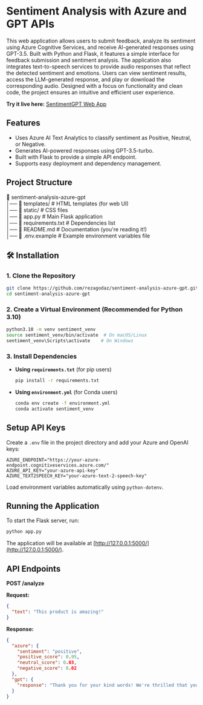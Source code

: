# Sentiment Analysis with Azure and GPT APIs

This web application allows users to submit feedback, analyze its sentiment using Azure Cognitive Services, and receive AI-generated responses using GPT-3.5. Built with Python and Flask, it features a simple interface for feedback submission and sentiment analysis. The application also integrates text-to-speech services to provide audio responses that reflect the detected sentiment and emotions. Users can view sentiment results, access the LLM-generated response, and play or download the corresponding audio. Designed with a focus on functionality and clean code, the project ensures an intuitive and efficient user experience.

**Try it live here:** [SentimentGPT Web App](https://sentimentgpt-hhcyf0bmh5d5dbbh.eastus2-01.azurewebsites.net/)

## Features

- Uses Azure AI Text Analytics to classify sentiment as Positive, Neutral, or Negative.
- Generates AI-powered responses using GPT-3.5-turbo.
- Built with Flask to provide a simple API endpoint.
- Supports easy deployment and dependency management.

## Project Structure

📂 sentiment-analysis-azure-gpt  
│── 📂 templates/ # HTML templates (for web UI)  
│── 📂 static/ # CSS files  
│── 📜 app.py # Main Flask application  
│── 📜 requirements.txt # Dependencies list  
│── 📜 README.md # Documentation (you're reading it!)  
│── 📜 .env.example # Example environment variables file

## 🛠 Installation

### 1. Clone the Repository

```sh
git clone https://github.com/rezagodaz/sentiment-analysis-azure-gpt.git
cd sentiment-analysis-azure-gpt
```

### 2. Create a Virtual Environment (Recommended for Python 3.10)

```sh
python3.10 -m venv sentiment_venv
source sentiment_venv/bin/activate  # On macOS/Linux
sentiment_venv\Scripts\activate    # On Windows
```

### 3. Install Dependencies

- **Using `requirements.txt`** (for pip users)

  ```sh
  pip install -r requirements.txt
  ```

- **Using `environment.yml`** (for Conda users)
  ```sh
  conda env create -f environment.yml
  conda activate sentiment_venv
  ```

## Setup API Keys

Create a `.env` file in the project directory and add your Azure and OpenAI keys:

```text
AZURE_ENDPOINT="https://your-azure-endpoint.cognitiveservices.azure.com/"
AZURE_API_KEY="your-azure-api-key"
AZURE_TEXT2SPEECH_KEY="your-azure-text-2-speech-key"
```

Load environment variables automatically using `python-dotenv`.

## Running the Application

To start the Flask server, run:

```sh
python app.py
```

The application will be available at [http://127.0.0.1:5000/](http://127.0.0.1:5000/).

## API Endpoints

**POST /analyze**

**Request:**

```json
{
  "text": "This product is amazing!"
}
```

**Response:**

```json
{
  "azure": {
    "sentiment": "positive",
    "positive_score": 0.95,
    "neutral_score": 0.03,
    "negative_score": 0.02
  },
  "gpt": {
    "response": "Thank you for your kind words! We're thrilled that you loved the product."
  }
}
```
